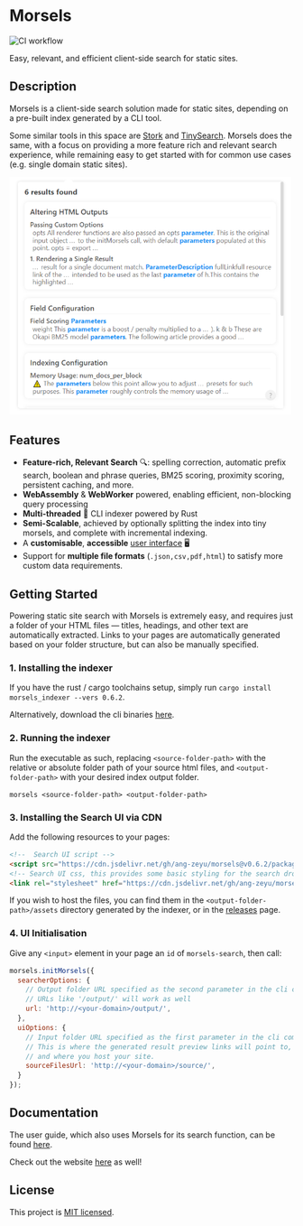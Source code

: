# Morsels

![CI workflow](https://github.com/ang-zeyu/morsels/actions/workflows/ci.yml/badge.svg)

Easy, relevant, and efficient client-side search for static sites.

## Description

Morsels is a client-side search solution made for static sites, depending on a pre-built index generated by a CLI tool.

Some similar tools in this space are [Stork](https://github.com/jameslittle230/stork) and [TinySearch](https://github.com/tinysearch/tinysearch). Morsels does the same, with a focus on providing a more feature rich and relevant search experience, while remaining easy to get started with for common use cases (e.g. single domain static sites).


<img src="./docs/src/images/light-theme-fullscreen.png" width=500 />

## Features

- **Feature-rich, Relevant Search** 🔍: spelling correction, automatic prefix search, boolean and phrase queries, BM25 scoring, proximity scoring, persistent caching, and more.
- **WebAssembly** & **WebWorker** powered, enabling efficient, non-blocking query processing
- **Multi-threaded** 🏇 CLI indexer powered by Rust
- **Semi-Scalable**, achieved by optionally splitting the index into tiny morsels, and complete with incremental indexing.
- A **customisable**, **accessible** [user interface](https://morsels-search.com/morsels/search_configuration_styling.html) 🖥️
- Support for **multiple file formats** (`.json,csv,pdf,html`) to satisfy more custom data requirements.

## Getting Started

Powering static site search with Morsels is extremely easy, and requires just a folder of your HTML files — titles, headings, and other text are automatically extracted. Links to your pages are automatically generated based on your folder structure, but can also be manually specified.

### 1. Installing the indexer

If you have the rust / cargo toolchains setup, simply run `cargo install morsels_indexer --vers 0.6.2`.

Alternatively, download the cli binaries [here](https://github.com/ang-zeyu/morsels/releases).

### 2. Running the indexer

Run the executable as such, replacing `<source-folder-path>` with the relative or absolute folder path of your source html files, and `<output-folder-path>` with your desired index output folder.

```
morsels <source-folder-path> <output-folder-path>
```

### 3. Installing the Search UI via CDN

Add the following resources to your pages:

```html
<!--  Search UI script -->
<script src="https://cdn.jsdelivr.net/gh/ang-zeyu/morsels@v0.6.2/packages/search-ui/dist/search-ui.ascii.bundle.js"></script>
<!-- Search UI css, this provides some basic styling for the search dropdown, and can be omitted if desired -->
<link rel="stylesheet" href="https://cdn.jsdelivr.net/gh/ang-zeyu/morsels@v0.6.2/packages/search-ui/dist/search-ui-light.css" />
```

If you wish to host the files, you can find them in the `<output-folder-path>/assets` directory generated by the indexer, or in the [releases](https://github.com/ang-zeyu/morsels/releases) page.

### 4. UI Initialisation

Give any `<input>` element in your page an `id` of `morsels-search`, then call:

```js
morsels.initMorsels({
  searcherOptions: {
    // Output folder URL specified as the second parameter in the cli command
    // URLs like '/output/' will work as well
    url: 'http://<your-domain>/output/',
  },
  uiOptions: {
    // Input folder URL specified as the first parameter in the cli command
    // This is where the generated result preview links will point to,
    // and where you host your site.
    sourceFilesUrl: 'http://<your-domain>/source/',
  }
});
```

## Documentation

The user guide, which also uses Morsels for its search function, can be found [here](https://morsels-search.com/morsels/getting_started.html).

Check out the website [here](https://morsels-search.com) as well!

## License

This project is [MIT licensed](./LICENSE.md).

